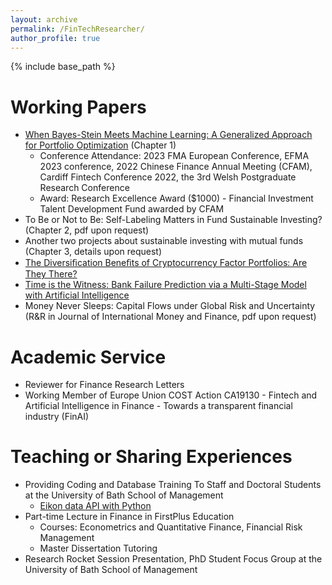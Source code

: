```yaml
---
layout: archive
permalink: /FinTechResearcher/
author_profile: true
---
```


{% include base_path %}

Working Papers 
======
* <a href="https://papers.ssrn.com/sol3/papers.cfm?abstract_id=4229499" target="_blank">When Bayes-Stein Meets Machine Learning: A Generalized Approach for Portfolio Optimization</a> (Chapter 1)
  * Conference Attendance: 2023 FMA European Conference, EFMA 2023 conference, 2022 Chinese Finance Annual Meeting (CFAM), Cardiff Fintech Conference 2022, the 3rd Welsh Postgraduate Research Conference
  * Award: Research Excellence Award ($1000) - Financial Investment Talent Development Fund awarded by CFAM
* To Be or Not to Be: Self-Labeling Matters in Fund Sustainable Investing? (Chapter 2, pdf upon request)
* Another two projects about sustainable investing with mutual funds (Chapter 3, details upon request)
* <a href="https://papers.ssrn.com/sol3/papers.cfm?abstract_id=4319598" target="_blank">The Diversiﬁcation Beneﬁts of Cryptocurrency Factor Portfolios: Are They There?</a>
* <a href="https://papers.ssrn.com/sol3/papers.cfm?abstract_id=4352477" target="_blank">Time is the Witness: Bank Failure Prediction via a Multi-Stage Model with Artificial Intelligence</a>
* Money Never Sleeps: Capital Flows under Global Risk and Uncertainty (R&R in Journal of International Money and Finance, pdf upon request)

Academic Service
======
* Reviewer for Finance Research Letters
* Working Member of Europe Union COST Action CA19130 - Fintech and Artificial Intelligence in Finance - Towards a transparent financial industry (FinAI)
  
Teaching or Sharing Experiences 
======
* Providing Coding and Database Training To Staff and Doctoral Students at the University of Bath School of Management
  * <a href="https://www.youtube.com/watch?v=5w0DTszME64" target="_blank">Eikon data API with Python</a>
* Part-time Lecture in Finance in FirstPlus Education
  * Courses: Econometrics and Quantitative Finance, Financial Risk Management
  * Master Dissertation Tutoring
* Research Rocket Session Presentation, PhD Student Focus Group at the University of Bath School of Management 
